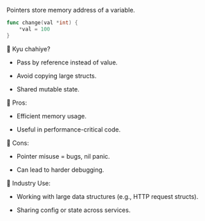 Pointers store memory address of a variable.

```go
func change(val *int) {
    *val = 100
}
```

🔹 Kyu chahiye?
- Pass by reference instead of value.

- Avoid copying large structs.

- Shared mutable state.

🔹 Pros:
- Efficient memory usage.

- Useful in performance-critical code.

🔹 Cons:
- Pointer misuse = bugs, nil panic.

- Can lead to harder debugging.

🔹 Industry Use:
- Working with large data structures (e.g., HTTP request structs).

- Sharing config or state across services.